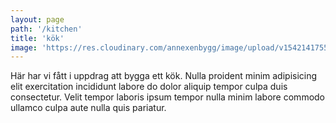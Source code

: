 ```yaml
---
layout: page
path: '/kitchen'
title: 'kök'
image: 'https://res.cloudinary.com/annexenbygg/image/upload/v1542141755/annexen-bygg/kitchens/kitchen-finished.jpg'
---
```


Här har vi fått i uppdrag att bygga ett kök. Nulla proident minim adipisicing elit exercitation incididunt labore do dolor aliquip tempor culpa duis consectetur. Velit tempor laboris ipsum tempor nulla minim labore commodo ullamco culpa aute nulla quis pariatur.
